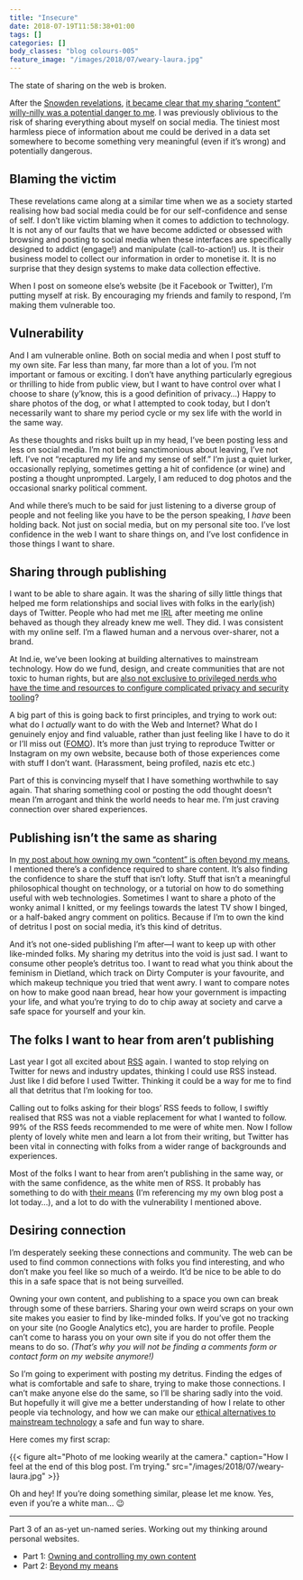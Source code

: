 ```yaml
---
title: "Insecure"
date: 2018-07-19T11:58:38+01:00
tags: []
categories: []
body_classes: "blog colours-005"
feature_image: "/images/2018/07/weary-laura.jpg"
---
```


The state of sharing on the web is broken.

After the [Snowden revelations](https://www.theguardian.com/world/interactive/2013/nov/01/snowden-nsa-files-surveillance-revelations-decoded#section/1), [it became clear that my sharing “content” willy-nilly was a potential danger to me](/you-wont-believe-what-happens-next/). I was previously oblivious to the risk of sharing everything about myself on social media. The tiniest most harmless piece of information about me could be derived in a data set somewhere to become something very meaningful (even if it’s wrong) and potentially dangerous. 

## Blaming the victim

These revelations came along at a similar time when we as a society started realising how bad social media could be for our self-confidence and sense of self. I don’t like victim blaming when it comes to addiction to technology. It is not any of our faults that we have become addicted or obsessed with browsing and posting to social media when these interfaces are specifically designed to addict (engage!) and manipulate (call-to-action!) us. It is their business model to collect our information in order to monetise it. It is no surprise that they design systems to make data collection effective.

When I post on someone else’s website (be it Facebook or Twitter), I’m putting myself at risk. By encouraging my friends and family to respond, I’m making them vulnerable too.

## Vulnerability

And I am vulnerable online. Both on social media and when I post stuff to my own site. Far less than many, far more than a lot of you. I’m not important or famous or exciting. I don’t have anything particularly egregious or thrilling to hide from public view, but I want to have control over what I choose to share (y’know, this is a good definition of privacy…) Happy to share photos of the dog, or what I attempted to cook today, but I don’t necessarily want to share my period cycle or my sex life with the world in the same way.

As these thoughts and risks built up in my head, I’ve been posting less and less on social media. I’m not being sanctimonious about leaving, I’ve not left. I’ve not “recaptured my life and my sense of self.” I’m just a quiet lurker, occasionally replying, sometimes getting a hit of confidence (or wine) and posting a thought unprompted. Largely, I am reduced to dog photos and the occasional snarky political comment.

And while there’s much to be said for just listening to a diverse group of people and not feeling like you have to be the person speaking, I *have* been holding back. Not just on social media, but on my personal site too. I’ve lost confidence in the web I want to share things on, and I’ve lost confidence in those things I want to share.

## Sharing through publishing

I want to be able to share again. It was the sharing of silly little things that helped me form relationships and social lives with folks in the early(ish) days of Twitter. People who had met me <abbr title="In Real Life">IRL</abbr> after meeting me online behaved as though they already knew me well. They did. I was consistent with my online self. I’m a flawed human and a nervous over-sharer, not a brand.

At Ind.ie, we’ve been looking at building alternatives to mainstream technology. How do we fund, design, and create communities that are not toxic to human rights, but are [also not exclusive to privileged nerds who have the time and resources to configure complicated privacy and security tooling](/beyond-my-means)?

A big part of this is going back to first principles, and trying to work out: what do I *actually* want to do with the Web and Internet? What do I genuinely enjoy and find valuable, rather than just feeling like I have to do it or I’ll miss out ([FOMO](https://en.wikipedia.org/wiki/Fear_of_missing_out)). It’s more than just trying to reproduce Twitter or Instagram on my own website, because both of those experiences come with stuff I don’t want. (Harassment, being profiled, nazis etc etc.)

Part of this is convincing myself that I have something worthwhile to say again. That sharing something cool or posting the odd thought doesn’t mean I’m arrogant and think the world needs to hear me. I’m just craving connection over shared experiences.

## Publishing isn’t the same as sharing

In [my post about how owning my own “content” is often beyond my means](/beyond-my-means), I mentioned there’s a confidence required to share content. It’s also finding the confidence to share the stuff that isn’t lofty. Stuff that isn’t a meaningful philosophical thought on technology, or a tutorial on how to do something useful with web technologies. Sometimes I want to share a photo of the wonky animal I knitted, or my feelings towards the latest TV show I binged, or a half-baked angry comment on politics. Because if I’m to own the kind of detritus I post on social media, it’s this kind of detritus.

And it’s not one-sided publishing I’m after—I want to keep up with other like-minded folks. My sharing my detritus into the void is just sad. I want to consume other people’s detritus too. I want to read what you think about the feminism in Dietland, which track on Dirty Computer is your favourite, and which makeup technique you tried that went awry. I want to compare notes on how to make good naan bread, hear how your government is impacting your life, and what you’re trying to do to chip away at society and carve a safe space for yourself and your kin. 

## The folks I want to hear from aren’t publishing

Last year I got all excited about [RSS](https://www.ar.al/2018/07/01/refining-the-rss/) again. I wanted to stop relying on Twitter for news and industry updates, thinking I could use RSS instead. Just like I did before I used Twitter. Thinking it could be a way for me to find all that detritus that I’m looking for too.

Calling out to folks asking for their blogs’ RSS feeds to follow, I swiftly realised that RSS was not a viable replacement for what I wanted to follow. 99% of the RSS feeds recommended to me were of white men. Now I follow plenty of lovely white men and learn a lot from their writing, but Twitter has been vital in connecting with folks from a wider range of backgrounds and experiences.

Most of the folks I want to hear from aren’t publishing in the same way, or with the same confidence, as the white men of RSS. It probably has something to do with [their means](/beyond-my-means) (I’m referencing my my own blog post a lot today…), and a lot to do with the vulnerability I mentioned above.

## Desiring connection

I’m desperately seeking these connections and community. The web can be used to find common connections with folks you find interesting, and who don’t make you feel like so much of a weirdo. It’d be nice to be able to do this in a safe space that is not being surveilled.

Owning your own content, and publishing to a space you own can break through some of these barriers. Sharing your own weird scraps on your own site makes you easier to find by like-minded folks. If you’ve got no tracking on your site (no Google Analytics etc), you are harder to profile. People can’t come to harass you on your own site if you do not offer them the means to do so. *(That’s why you will not be finding a comments form or contact form on my website anymore!)*

So I’m going to experiment with posting my detritus. Finding the edges of what is comfortable and safe to share, trying to make those connections. I can’t make anyone else do the same, so I’ll be sharing sadly into the void. But hopefully it will give me a better understanding of how I relate to other people via technology, and how we can make our [ethical alternatives to mainstream technology](https://ind.ie) a safe and fun way to share.

Here comes my first scrap:

{{< figure alt="Photo of me looking wearily at the camera." caption="How I feel at the end of this blog post. I’m trying." src="/images/2018/07/weary-laura.jpg" >}}

Oh and hey! If you’re doing something similar, please let me know. Yes, even if you’re a white man… 😉

<hr />

Part 3 of an as-yet un-named series. Working out my thinking around personal websites.

- Part 1: [Owning and controlling my own content](/owning-and-controlling-my-own-content)
- Part 2: [Beyond my means](/beyond-my-means)